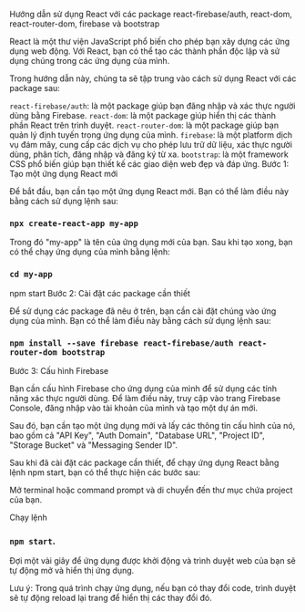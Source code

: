 Hướng dẫn sử dụng React với các package react-firebase/auth, react-dom, react-router-dom, firebase và bootstrap

React là một thư viện JavaScript phổ biến cho phép bạn xây dựng các ứng dụng web động. Với React, bạn có thể tạo các thành phần độc lập và sử dụng chúng trong các ứng dụng của mình.

Trong hướng dẫn này, chúng ta sẽ tập trung vào cách sử dụng React với các package sau:

`react-firebase/auth`: là một package giúp bạn đăng nhập và xác thực người dùng bằng Firebase.
`react-dom`: là một package giúp hiển thị các thành phần React trên trình duyệt.
`react-router-dom`: là một package giúp bạn quản lý định tuyến trong ứng dụng của mình.
`firebase`: là một platform dịch vụ đám mây, cung cấp các dịch vụ cho phép lưu trữ dữ liệu, xác thực người dùng, phân tích, đăng nhập và đăng ký từ xa.
`bootstrap`: là một framework CSS phổ biến giúp bạn thiết kế các giao diện web đẹp và đáp ứng.
Bước 1: Tạo một ứng dụng React mới

Để bắt đầu, bạn cần tạo một ứng dụng React mới. Bạn có thể làm điều này bằng cách sử dụng lệnh sau:

###  `npx create-react-app my-app`
Trong đó "my-app" là tên của ứng dụng mới của bạn. Sau khi tạo xong, bạn có thể chạy ứng dụng của mình bằng lệnh:

###  `cd my-app`
npm start
Bước 2: Cài đặt các package cần thiết

Để sử dụng các package đã nêu ở trên, bạn cần cài đặt chúng vào ứng dụng của mình. Bạn có thể làm điều này bằng cách sử dụng lệnh sau:

###    `npm install --save firebase react-firebase/auth react-router-dom bootstrap`
Bước 3: Cấu hình Firebase

Bạn cần cấu hình Firebase cho ứng dụng của mình để sử dụng các tính năng xác thực người dùng. Để làm điều này, truy cập vào trang Firebase Console, đăng nhập vào tài khoản của mình và tạo một dự án mới.

Sau đó, bạn cần tạo một ứng dụng mới và lấy các thông tin cấu hình của nó, bao gồm cả "API Key", "Auth Domain", "Database URL", "Project ID", "Storage Bucket" và "Messaging Sender ID".

Sau khi đã cài đặt các package cần thiết, để chạy ứng dụng React bằng lệnh npm start, bạn có thể thực hiện các bước sau:

Mở terminal hoặc command prompt và di chuyển đến thư mục chứa project của bạn.

Chạy lệnh 

### `npm start`.

Đợi một vài giây để ứng dụng được khởi động và trình duyệt web của bạn sẽ tự động mở và hiển thị ứng dụng.

Lưu ý: Trong quá trình chạy ứng dụng, nếu bạn có thay đổi code, trình duyệt sẽ tự động reload lại trang để hiển thị các thay đổi đó.